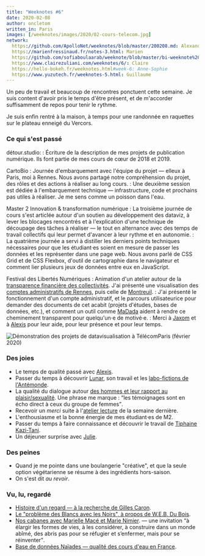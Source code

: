 ```yaml
---
title: "Weeknotes #6"
date: 2020-02-08
author: oncletom
written_in: Paris
images: [/weeknotes/images/2020/02-cours-telecom.jpg]
network:
  https://github.com/ApolloNet/weeknotes/blob/master/200208.md: Alexandre
  https://marienfressinaud.fr/notes-3.html: Marien
  https://github.com/sofiaboulaarab/weeknote/blob/master/bi-weeknote%20%233.md: Sofia
  https://www.clairezuliani.com/weeknotes/6/: Claire
  https://hello-bokeh.fr/weeknotes.html#week-6: Anne-Sophie
  https://www.yuzutech.fr/weeknotes-5.html: Guillaume
---
```


Un peu de travail et beaucoup de rencontres ponctuent cette semaine.
Je suis content d'avoir pris le temps d'être présent, et de m'accorder
suffisamment de repos pour tenir le rythme.

Je suis enfin rentré à la maison, à temps pour une randonnée en raquettes
sur le plateau enneigé du Vercors.

<!--more-->

### Ce qui s'est passé

détour.studio:
: Écriture de la description de mes projets de publication numérique.
  Ils font partie de mes cours de cœur de 2018 et 2019.

CartoBio
: Journée d'embarquement avec l'équipe du projet — elleux à Paris, moi à Rennes.
  Nous avons partagé notre compréhension du projet, des rôles et des actions à réaliser au long cours.
: Une deuxième session est dédiée à l'embarquement technique — infrastructure, code
  et prochains pas utiles à réaliser. Je me sens comme un poisson dans l'eau.

Master 2 Innovation & transformation numérique
: La troisième journée de cours s'est articlée autour d'un soutien au
  développement des dataviz, à lever les blocages rencontrés et à l'explication
  d'une technique de découpage des tâches à réaliser
  — le tout en alternance avec des temps de travail collectifs qui leur permet
  d'avancer à leur rythme et en autonomie.
: La quatrième journée a servi à distiller les derniers points techniques
  nécessaires pour que les étudiant·es soient en mesure de passer les
  données et les représenter dans une page web. Nous avons parlé de CSS Grid
  et de CSS Flexbox, d'outil de cartographie dans le navigateur et comment
  lier plusieurs jeux de données entre eux en JavaScript.


Festival des Libertés Numériques
: Animation d'un atelier autour de la [transparence financière des collectivités][fdln-budget].
  J'ai présenté une visualisation des [comptes administratifs de Rennes][ca-rennes],
  puis celle de [Montreuil][dataviz-montreuil].
: J'ai présenté le fonctionnement d'un compte administratif, et le parcours
  utilisateurice pour demander des documents de cet acabit (projets d'études, bases de données, etc.),
  et comment un outil comme [MaDada](https://madada.fr) aident à rendre
  ce cheminement transparent pour quelqu'un·e de motivé·e.
: Merci à [Jaxom] et à [Alexis] pour leur aide, pour leur présence et pour leur temps.

![](/weeknotes/images/2020/02-cours-telecom.jpg "Démonstration des projets de datavisualisation à TélécomParis (février 2020)")


### Des joies

- Le temps de qualité passé avec [Alexis].
- Passer du temps à découvrir [Lunar], son travail et les [labo-fictions de l'Antémonde][Antémonde].
- La qualité du dialogue autour [des hommes et leur rapport au plaisir/sexualité](https://www.facebook.com/events/2655738987795211/).
  Une phrase me marque : <q>les témoignages sont en écho direct à ceux du groupe de femmes</q>.
- Recevoir un _merci_ suite à l'[atelier lecture](/weeknotes/5/#usine-vivante) de la semaine dernière.
- L'enthousiasme et la bonne énergie de mes étudiant·es de M2.
- Passer du temps à faire connaissance et découvrir le travail de [Tiphaine Kazi-Tani][Tiphaine].
- Un déjeuner surprise avec [Julie].

### Des peines

- Quand je me pointe dans une boulangerie "créative",
  et que la seule option végétarienne se résume à des ingrédients hors-saison.
- On s'est dit _au revoir_.

### Vu, lu, regardé

- [Histoire d'un regard — à la recherche de Gilles Caron](http://diaphana.fr/film/histoire-dun-regard/).
- [Le "problème des Blancs avec les Noirs", à propos de W.E.B. Du Bois](https://www.franceculture.fr/emissions/la-suite-dans-les-idees/la-suite-dans-les-idees-emission-du-samedi-14-decembre-2019).
- [Nos cabanes avec Marielle Macé et Marie Nimier](https://www.franceculture.fr/emissions/une-vie-dartiste/une-vie-dartiste-emission-du-samedi-30-mars-2019).
  — une invitation <q>à élargir les formes de vies, à les considérer, à construire dans un monde abîmé, des abris pas pour se réfugier et s’enfermer, mais pour se réinventer</q>.
- [Base de données Naïades — qualité des cours d'eau en France](http://www.naiades.eaufrance.fr).

[détour.studio]: /
[opencollective]: https://opencollective.com/nodebook
[fdln-budget]: https://fdln.insa-rennes.fr/region-de-rennes/atelier-liberons-le-budget-de-notre-commune/
[Julie]: https://julie-blanc.fr/
[Alexis]: https://blog.notmyidea.org/
[Jaxom]: https://tchack.xyz
[Lunar]: https://dérivation.fr/
[Antémonde]: https://antemonde.org/labo-fiction/
[Tiphaine]: https://www.echosciences-loire.fr/articles/thiphaine-kazi-tani-design-et-mutations-du-travail
[ca-rennes]: https://dataviz.rennesmetropole.fr/budget/
[dataviz-montreuil]: https://www.montreuil.fr/vie-citoyenne/finances-et-marches-publics/explorer-les-comptes-de-la-ville
